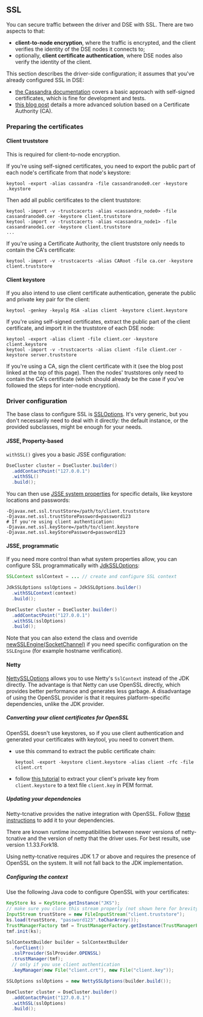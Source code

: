 ## SSL

You can secure traffic between the driver and DSE with SSL. There
are two aspects to that:

* **client-to-node encryption**, where the traffic is encrypted, and the
  client verifies the identity of the DSE nodes it connects to;
* optionally, **client certificate authentication**, where DSE
  nodes also verify the identity of the client.

This section describes the driver-side configuration; it assumes that
you've already configured SSL in DSE:

* [the Cassandra documentation](http://docs.datastax.com/en/cassandra/2.0/cassandra/security/secureSSLClientToNode_t.html)
  covers a basic approach with self-signed certificates, which is fine
  for development and tests.
* [this blog post](http://thelastpickle.com/blog/2015/09/30/hardening-cassandra-step-by-step-part-1-server-to-server.html)
  details a more advanced solution based on a Certificate Authority
  (CA).

### Preparing the certificates

#### Client truststore

This is required for client-to-node encryption.

If you're using self-signed certificates, you need to export the public
part of each node's certificate from that node's keystore:

```
keytool -export -alias cassandra -file cassandranode0.cer -keystore .keystore
```

Then add all public certificates to the client truststore:

```
keytool -import -v -trustcacerts -alias <cassandra_node0> -file cassandranode0.cer -keystore client.truststore
keytool -import -v -trustcacerts -alias <cassandra_node1> -file cassandranode1.cer -keystore client.truststore
...
```

If you're using a Certificate Authority, the client truststore only
needs to contain the CA's certificate:

```
keytool -import -v -trustcacerts -alias CARoot -file ca.cer -keystore client.truststore
```

#### Client keystore

If you also intend to use client certificate authentication, generate
the public and private key pair for the client:

```
keytool -genkey -keyalg RSA -alias client -keystore client.keystore
```

If you're using self-signed certificates, extract the public part of the
client certificate, and import it in the truststore of each DSE
node:

```
keytool -export -alias client -file client.cer -keystore client.keystore
keytool -import -v -trustcacerts -alias client -file client.cer -keystore server.truststore
```

If you're using a CA, sign the client certificate with it (see the blog
post linked at the top of this page). Then the nodes' truststores only
need to contain the CA's certificate (which should already be the case
if you've followed the steps for inter-node encryption).

### Driver configuration

The base class to configure SSL is [SSLOptions]. It's very generic, but
you don't necessarily need to deal with it directly: the default
instance, or the provided subclasses, might be enough for your needs.

#### JSSE, Property-based

`withSSL()` gives you a basic JSSE configuration:

```java
DseCluster cluster = DseCluster.builder()
  .addContactPoint("127.0.0.1")
  .withSSL()
  .build();
```

You can then use
[JSSE system properties](http://docs.oracle.com/javase/6/docs/technotes/guides/security/jsse/JSSERefGuide.html#Customization)
for specific details, like keystore locations and passwords:

```
-Djavax.net.ssl.trustStore=/path/to/client.truststore
-Djavax.net.ssl.trustStorePassword=password123
# If you're using client authentication:
-Djavax.net.ssl.keyStore=/path/to/client.keystore
-Djavax.net.ssl.keyStorePassword=password123
```

#### JSSE, programmatic

If you need more control than what system properties allow, you can
configure SSL programmatically with [JdkSSLOptions]:

```java
SSLContext sslContext = ... // create and configure SSL context

JdkSSLOptions sslOptions = JdkSSLOptions.builder()
  .withSSLContext(context)
  .build();

DseCluster cluster = DseCluster.builder()
  .addContactPoint("127.0.0.1")
  .withSSL(sslOptions)
  .build();
```

Note that you can also extend the class and override
[newSSLEngine(SocketChannel)][newSSLEngine] if you need specific
configuration on the `SSLEngine` (for example hostname verification).

[newSSLEngine]: http://docs.datastax.com/en/drivers/java-dse/1.1/com/datastax/driver/core/JdkSSLOptions.html#newSSLEngine-io.netty.channel.socket.SocketChannel-

#### Netty

[NettySSLOptions] allows you to use Netty's `SslContext` instead of
the JDK directly. The advantage is that Netty can use OpenSSL directly,
which provides better performance and generates less garbage.  A disadvantage of
using the OpenSSL provider is that it requires platform-specific dependencies,
unlike the JDK provider.


##### Converting your client certificates for OpenSSL

OpenSSL doesn't use keystores, so if you use client authentication and
generated your certificates with keytool, you need to convert them.

* use this command to extract the public certificate chain:

    ```
    keytool -export -keystore client.keystore -alias client -rfc -file client.crt
    ```
* follow
  [this tutorial](http://www.herongyang.com/crypto/Migrating_Keys_keytool_to_OpenSSL_3.html)
  to extract your client's private key from `client.keystore` to a text
  file `client.key` in PEM format.

##### Updating your dependencies

Netty-tcnative provides the native integration with OpenSSL. Follow
[these instructions](http://netty.io/wiki/forked-tomcat-native.html) to
add it to your dependencies.

There are known runtime incompatibilities between newer versions of
netty-tcnative and the version of netty that the driver uses.  For best
results, use version 1.1.33.Fork18.

Using netty-tcnative requires JDK 1.7 or above and requires the presence of
OpenSSL on the system.  It will not fall back to the JDK implementation.

##### Configuring the context

Use the following Java code to configure OpenSSL with your certificates:

```java
KeyStore ks = KeyStore.getInstance("JKS");
// make sure you close this stream properly (not shown here for brevity)
InputStream trustStore = new FileInputStream("client.truststore");
ks.load(trustStore, "password123".toCharArray());
TrustManagerFactory tmf = TrustManagerFactory.getInstance(TrustManagerFactory.getDefaultAlgorithm());
tmf.init(ks);

SslContextBuilder builder = SslContextBuilder
  .forClient()
  .sslProvider(SslProvider.OPENSSL)
  .trustManager(tmf);
  // only if you use client authentication
  .keyManager(new File("client.crt"), new File("client.key"));

SSLOptions sslOptions = new NettySSLOptions(builder.build());

DseCluster cluster = DseCluster.builder()
  .addContactPoint("127.0.0.1")
  .withSSL(sslOptions)
  .build();
```

[SSLOptions]: http://docs.datastax.com/en/drivers/java-dse/1.1/com/datastax/driver/core/SSLOptions.html
[JdkSSLOptions]: http://docs.datastax.com/en/drivers/java-dse/1.1/com/datastax/driver/core/JdkSSLOptions.html
[NettySSLOptions]: http://docs.datastax.com/en/drivers/java-dse/1.1/com/datastax/driver/core/NettySSLOptions.html
[NettyOptions]: http://docs.datastax.com/en/drivers/java-dse/1.1/com/datastax/driver/core/NettyOptions.html
